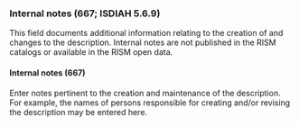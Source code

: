 ### Internal notes (667; ISDIAH 5.6.9)

This field documents additional information relating to the creation of and changes to the description. Internal notes are not published in the RISM catalogs or available in the RISM open data.

#### Internal notes (667)

Enter notes pertinent to the creation and maintenance of the description. For example, the names of persons responsible for creating and/or revising the description may be entered here.
